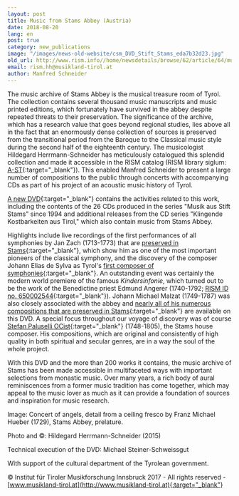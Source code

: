 ```yaml
---
layout: post
title: Music from Stams Abbey (Austria)
date: 2018-08-20
lang: en
post: true
category: new_publications
image: "/images/news-old-website/csm_DVD_Stift_Stams_eda7b32d23.jpg"
old_url: http://www.rism.info//home/newsdetails/browse/62/article/64/music-from-stams-abbey-austria.html
email: rism.hh@musikland-tirol.at
author: Manfred Schneider
---
```



The music archive of Stams Abbey is the musical treasure room of Tyrol. The collection contains several thousand music manuscripts and music printed editions, which fortunately have survived in the abbey despite repeated threats to their preservation. The significance of the archive, which has a research value that goes beyond regional studies, lies above all in the fact that an enormously dense collection of sources is preserved from the transitional period from the Baroque to the Classical music style during the second half of the eighteenth century. The musicologist Hildegard Herrmann-Schneider has meticulously catalogued this splendid collection and made it accessible in the RISM catalog (RISM library siglum: [A-ST](https://opac.rism.info/search?View=rism&siglum=A-ST&Language=en){:target="_blank"}). This enabled Manfred Schneider to present a large number of compositions to the public through concerts with accompanying CDs as part of his project of an acoustic music history of Tyrol.

[A new DVD](http://cdeditionen.musikland-tirol.at/content/cd-_dvd-editionen-2017/dvd_-musik-aus-stift-stams.html){:target="_blank"} contains the activities related to this work, including the contents of the 26 CDs produced in the series "Musik aus Stift Stams" since 1994 and additional releases from the CD series "Klingende Kostbarkeiten aus Tirol," which also contain music from Stams Abbey.

Highlights include live recordings of the first performances of all symphonies by Jan Zach (1713-1773) that are [preserved in Stams](https://opac.rism.info/search?View=rism&author=Zach&siglum=A-ST&title=Symphonies&Language=en){:target="_blank"}, which show him as one of the most important pioneers of the classical symphony, and the discovery of the composer Johann Elias de Sylva as Tyrol's [first composer of symphonies](https://opac.rism.info/search?View=rism&author=Sylva&siglum=A-ST&title=Symphonies&Language=en){:target="_blank"}. An outstanding event was certainly the modern world premiere of the famous _Kindersinfonie_, which turned out to be the work of the Benedictine priest Edmund Angerer (1740-1792; [RISM ID no. 650002544](https://opac.rism.info/search?id=650002544&View=rism&Language=en){:target="_blank"}). Johann Michael Malzat (1749-1787) was also closely associated with the abbey and [nearly all of his numerous compositions that are preserved in Stams](https://opac.rism.info/search?View=rism&author=Malzat&siglum=A-ST&Language=en){:target="_blank"} are available on this DVD. A special focus throughout our voyage of discovery was of course [Stefan Paluselli OCist](https://opac.rism.info/search?View=rism&author=Paluselli&siglum=A-ST&Language=en){:target="_blank"} (1748-1805), the Stams house composer. His compositions, which are original and consistently of high quality in both spiritual and secular genres, are in a way the soul of the whole project.

With this DVD and the more than 200 works it contains, the music archive of Stams has been made accessible in multifaceted ways with important selections from monastic music. Over many years, a rich body of aural reminiscences from a former music tradition has come together, which may appeal to the music lover as much as it can provide a foundation of sources and inspiration for music research.

Image: Concert of angels, detail from a ceiling fresco by Franz Michael Hueber (1729), Stams Abbey, prelature.

Photo and ©: Hildegard Herrmann-Schneider (2015)

Technical execution of the DVD: Michael Steiner-Schweissgut

With support of the cultural department of the Tyrolean government.

© Institut für Tiroler Musikforschung Innsbruck 2017 - All rights reserved - [www.musikland-tirol.at](http://www.musikland-tirol.at){:target="_blank"}



<script type="text/javascript">var switchTo5x=true;</script><script type="text/javascript" src="http://w.sharethis.com/button/buttons.js"></script><script type="text/javascript">stLight.options({publisher: "9b601438-1ce1-49d8-bfd7-9cff5df54c17", doNotHash: false, doNotCopy: false, hashAddressBar: false});</script>